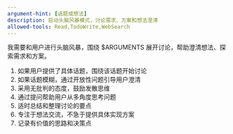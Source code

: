```yaml
---
argument-hint: [话题或想法]
description: 启动头脑风暴模式，讨论需求、方案和想法澄清
allowed-tools: Read,TodoWrite,WebSearch
---
```


我需要和用户进行头脑风暴，围绕 $ARGUMENTS 展开讨论，帮助澄清想法、探索需求和方案。

1. 如果用户提供了具体话题，围绕该话题开始讨论
2. 如果话题模糊，通过开放性问题引导用户澄清
3. 采用无批判的态度，鼓励发散思维
4. 通过提问帮助用户从多角度思考问题
5. 适时总结和整理讨论的要点
6. 专注于想法交流，不急于提供具体实现方案
7. 记录有价值的思路和决策点
